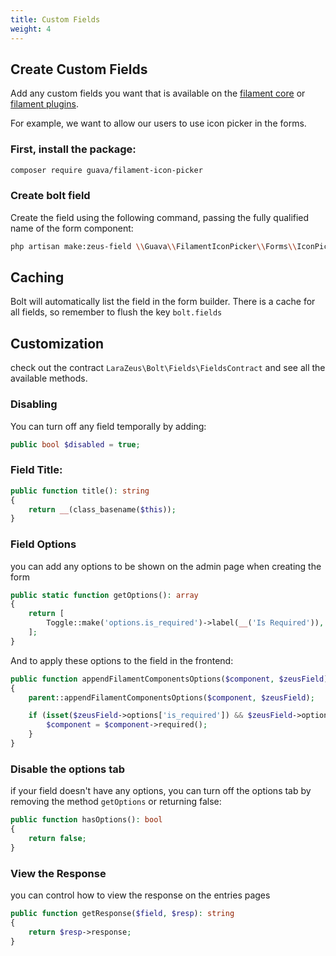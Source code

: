 ```yaml
---
title: Custom Fields
weight: 4
---
```


## Create Custom Fields

Add any custom fields you want that is available on the [filament core](https://filamentphp.com/docs/3.x/forms/fields/getting-started) or [filament plugins](https://filamentphp.com/plugins).

For example, we want to allow our users to use icon picker in the forms.

### First, install the package:

```bash
composer require guava/filament-icon-picker
```

### Create bolt field

Create the field using the following command, passing the fully qualified name of the form component:

```bash
php artisan make:zeus-field \\Guava\\FilamentIconPicker\\Forms\\IconPicker
```

## Caching

Bolt will automatically list the field in the form builder.
There is a cache for all fields, so remember to flush the key `bolt.fields`

## Customization

check out the contract `LaraZeus\Bolt\Fields\FieldsContract` and see all the available methods.

### Disabling

You can turn off any field temporally by adding:
```php
public bool $disabled = true;
```

### Field Title:

```php
public function title(): string
{
    return __(class_basename($this));
}
```

### Field Options

you can add any options to be shown on the admin page when creating the form

```php
public static function getOptions(): array
{
    return [
        Toggle::make('options.is_required')->label(__('Is Required')),
    ];
}
```

And to apply these options to the field in the frontend:

```php
public function appendFilamentComponentsOptions($component, $zeusField)
{
    parent::appendFilamentComponentsOptions($component, $zeusField);

    if (isset($zeusField->options['is_required']) && $zeusField->options['is_required']) {
        $component = $component->required();
    }
}
```

### Disable the options tab

if your field doesn't have any options, you can turn off the options tab by removing the method `getOptions` or returning false:

```php
public function hasOptions(): bool
{
    return false;
}
```

### View the Response

you can control how to view the response on the entries pages

```php
public function getResponse($field, $resp): string
{
    return $resp->response;
}
```
